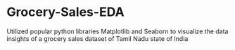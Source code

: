 # Grocery-Sales-EDA
Utilized popular python libraries Matplotlib and Seaborn to visualize the data insights of a grocery sales dataset of Tamil Nadu state of India
